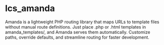 # lcs_amanda
Amanda is a lightweight PHP routing library that maps URLs to template files without manual route definitions. Just place .php or .html templates in amanda_templates/, and Amanda serves them automatically. Customize paths, override defaults, and streamline routing for faster development.
